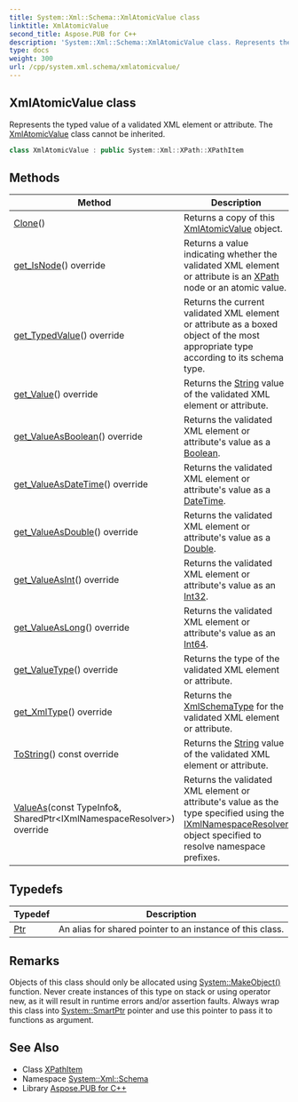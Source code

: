 ```yaml
---
title: System::Xml::Schema::XmlAtomicValue class
linktitle: XmlAtomicValue
second_title: Aspose.PUB for C++
description: 'System::Xml::Schema::XmlAtomicValue class. Represents the typed value of a validated XML element or attribute. The XmlAtomicValue class cannot be inherited in C++.'
type: docs
weight: 300
url: /cpp/system.xml.schema/xmlatomicvalue/
---
```

## XmlAtomicValue class


Represents the typed value of a validated XML element or attribute. The [XmlAtomicValue](./) class cannot be inherited.

```cpp
class XmlAtomicValue : public System::Xml::XPath::XPathItem
```

## Methods

| Method | Description |
| --- | --- |
| [Clone](./clone/)() | Returns a copy of this [XmlAtomicValue](./) object. |
| [get_IsNode](./get_isnode/)() override | Returns a value indicating whether the validated XML element or attribute is an [XPath](../../system.xml.xpath/) node or an atomic value. |
| [get_TypedValue](./get_typedvalue/)() override | Returns the current validated XML element or attribute as a boxed object of the most appropriate type according to its schema type. |
| [get_Value](./get_value/)() override | Returns the [String](../../system/string/) value of the validated XML element or attribute. |
| [get_ValueAsBoolean](./get_valueasboolean/)() override | Returns the validated XML element or attribute's value as a [Boolean](../../system/boolean/). |
| [get_ValueAsDateTime](./get_valueasdatetime/)() override | Returns the validated XML element or attribute's value as a [DateTime](../../system/datetime/). |
| [get_ValueAsDouble](./get_valueasdouble/)() override | Returns the validated XML element or attribute's value as a [Double](../../system/double/). |
| [get_ValueAsInt](./get_valueasint/)() override | Returns the validated XML element or attribute's value as an [Int32](../../system/int32/). |
| [get_ValueAsLong](./get_valueaslong/)() override | Returns the validated XML element or attribute's value as an [Int64](../../system/int64/). |
| [get_ValueType](./get_valuetype/)() override | Returns the type of the validated XML element or attribute. |
| [get_XmlType](./get_xmltype/)() override | Returns the [XmlSchemaType](../xmlschematype/) for the validated XML element or attribute. |
| [ToString](./tostring/)() const override | Returns the [String](../../system/string/) value of the validated XML element or attribute. |
| [ValueAs](./valueas/)(const TypeInfo\&, SharedPtr\<IXmlNamespaceResolver\>) override | Returns the validated XML element or attribute's value as the type specified using the [IXmlNamespaceResolver](../../system.xml/ixmlnamespaceresolver/) object specified to resolve namespace prefixes. |
## Typedefs

| Typedef | Description |
| --- | --- |
| [Ptr](./ptr/) | An alias for shared pointer to an instance of this class. |
## Remarks



Objects of this class should only be allocated using [System::MakeObject()](../../system/makeobject/) function. Never create instances of this type on stack or using operator new, as it will result in runtime errors and/or assertion faults. Always wrap this class into [System::SmartPtr](../../system/smartptr/) pointer and use this pointer to pass it to functions as argument. 

## See Also

* Class [XPathItem](../../system.xml.xpath/xpathitem/)
* Namespace [System::Xml::Schema](../)
* Library [Aspose.PUB for C++](../../)
